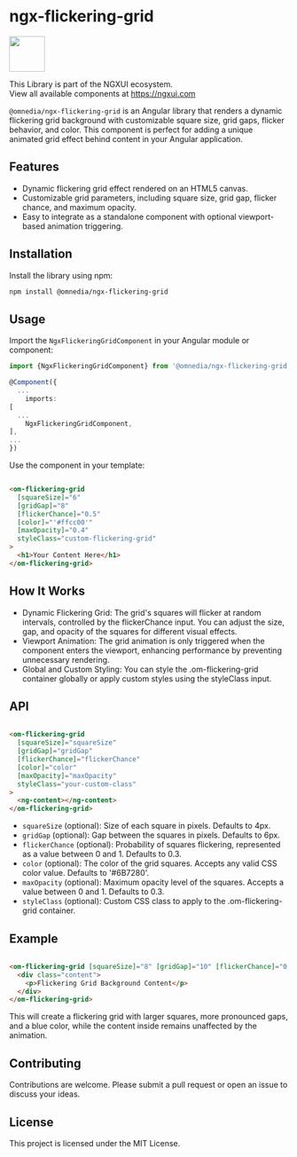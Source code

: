 # ngx-flickering-grid

<a href="https://ngxui.com" target="_blank" style="display: flex;gap: .5rem;align-items: center;cursor: pointer; padding: 0 0 0 0; height: fit-content;">
  <img src="https://ngxui.com/assets/img/ngxui-logo.png" style="width: 64px;height: 64px;">
</a>

This Library is part of the NGXUI ecosystem. <br>
View all available components at https://ngxui.com

`@omnedia/ngx-flickering-grid` is an Angular library that renders a dynamic flickering grid background with customizable square size, grid gaps, flicker behavior, and color. This component is perfect for adding a unique animated grid effect behind content in your Angular application.

## Features

- Dynamic flickering grid effect rendered on an HTML5 canvas.
- Customizable grid parameters, including square size, grid gap, flicker chance, and maximum opacity.
- Easy to integrate as a standalone component with optional viewport-based animation triggering.

## Installation

Install the library using npm:

```bash
npm install @omnedia/ngx-flickering-grid
```

## Usage

Import the `NgxFlickeringGridComponent` in your Angular module or component:

```typescript
import {NgxFlickeringGridComponent} from '@omnedia/ngx-flickering-grid';

@Component({
  ...
    imports:
[
  ...
    NgxFlickeringGridComponent,
],
...
})
```

Use the component in your template:

```html

<om-flickering-grid
  [squareSize]="6"
  [gridGap]="8"
  [flickerChance]="0.5"
  [color]="'#ffcc00'"
  [maxOpacity]="0.4"
  styleClass="custom-flickering-grid"
>
  <h1>Your Content Here</h1>
</om-flickering-grid>
```

## How It Works

- Dynamic Flickering Grid: The grid's squares will flicker at random intervals, controlled by the flickerChance input. You can adjust the size, gap, and opacity of the squares for different visual effects.
- Viewport Animation: The grid animation is only triggered when the component enters the viewport, enhancing performance by preventing unnecessary rendering.
- Global and Custom Styling: You can style the .om-flickering-grid container globally or apply custom styles using the styleClass input.

## API

```html

<om-flickering-grid
  [squareSize]="squareSize"
  [gridGap]="gridGap"
  [flickerChance]="flickerChance"
  [color]="color"
  [maxOpacity]="maxOpacity"
  styleClass="your-custom-class"
>
  <ng-content></ng-content>
</om-flickering-grid>
```

- `squareSize` (optional): Size of each square in pixels. Defaults to 4px.
- `gridGap` (optional): Gap between the squares in pixels. Defaults to 6px.
- `flickerChance` (optional): Probability of squares flickering, represented as a value between 0 and 1. Defaults to 0.3.
- `color` (optional): The color of the grid squares. Accepts any valid CSS color value. Defaults to '#6B7280'.
- `maxOpacity` (optional): Maximum opacity level of the squares. Accepts a value between 0 and 1. Defaults to 0.3.
- `styleClass` (optional): Custom CSS class to apply to the .om-flickering-grid container.

## Example

```html

<om-flickering-grid [squareSize]="8" [gridGap]="10" [flickerChance]="0.4" [color]="'#3498db'" [maxOpacity]="0.5">
  <div class="content">
    <p>Flickering Grid Background Content</p>
  </div>
</om-flickering-grid>
```

This will create a flickering grid with larger squares, more pronounced gaps, and a blue color, while the content inside remains unaffected by the animation.

## Contributing

Contributions are welcome. Please submit a pull request or open an issue to discuss your ideas.

## License

This project is licensed under the MIT License.
